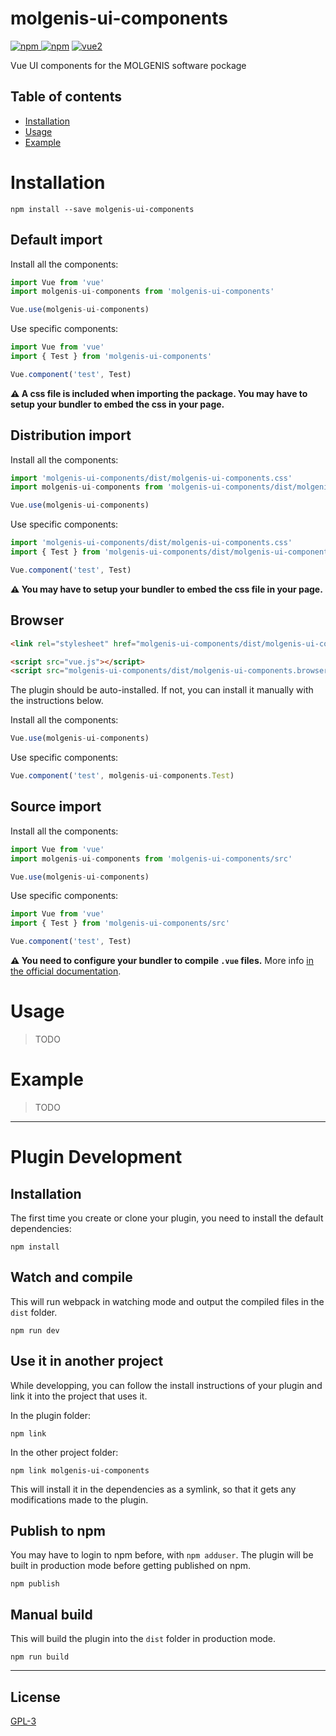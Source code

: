 # molgenis-ui-components

[![npm](https://img.shields.io/npm/v/molgenis-ui-components.svg) ![npm](https://img.shields.io/npm/dm/molgenis-ui-components.svg)](https://www.npmjs.com/package/molgenis-ui-components)
[![vue2](https://img.shields.io/badge/vue-2.x-brightgreen.svg)](https://vuejs.org/)

Vue UI components for the MOLGENIS software pockage

## Table of contents

- [Installation](#installation)
- [Usage](#usage)
- [Example](#example)

# Installation

```
npm install --save molgenis-ui-components
```

## Default import

Install all the components:

```javascript
import Vue from 'vue'
import molgenis-ui-components from 'molgenis-ui-components'

Vue.use(molgenis-ui-components)
```

Use specific components:

```javascript
import Vue from 'vue'
import { Test } from 'molgenis-ui-components'

Vue.component('test', Test)
```

**⚠️ A css file is included when importing the package. You may have to setup your bundler to embed the css in your page.**

## Distribution import

Install all the components:

```javascript
import 'molgenis-ui-components/dist/molgenis-ui-components.css'
import molgenis-ui-components from 'molgenis-ui-components/dist/molgenis-ui-components.common'

Vue.use(molgenis-ui-components)
```

Use specific components:

```javascript
import 'molgenis-ui-components/dist/molgenis-ui-components.css'
import { Test } from 'molgenis-ui-components/dist/molgenis-ui-components.common'

Vue.component('test', Test)
```

**⚠️ You may have to setup your bundler to embed the css file in your page.**

## Browser

```html
<link rel="stylesheet" href="molgenis-ui-components/dist/molgenis-ui-components.css"/>

<script src="vue.js"></script>
<script src="molgenis-ui-components/dist/molgenis-ui-components.browser.js"></script>
```

The plugin should be auto-installed. If not, you can install it manually with the instructions below.

Install all the components:

```javascript
Vue.use(molgenis-ui-components)
```

Use specific components:

```javascript
Vue.component('test', molgenis-ui-components.Test)
```

## Source import

Install all the components:

```javascript
import Vue from 'vue'
import molgenis-ui-components from 'molgenis-ui-components/src'

Vue.use(molgenis-ui-components)
```

Use specific components:

```javascript
import Vue from 'vue'
import { Test } from 'molgenis-ui-components/src'

Vue.component('test', Test)
```

**⚠️ You need to configure your bundler to compile `.vue` files.** More info [in the official documentation](https://vuejs.org/v2/guide/single-file-components.html).

# Usage

> TODO

# Example

> TODO

---

# Plugin Development

## Installation

The first time you create or clone your plugin, you need to install the default dependencies:

```
npm install
```

## Watch and compile

This will run webpack in watching mode and output the compiled files in the `dist` folder.

```
npm run dev
```

## Use it in another project

While developping, you can follow the install instructions of your plugin and link it into the project that uses it.

In the plugin folder:

```
npm link
```

In the other project folder:

```
npm link molgenis-ui-components
```

This will install it in the dependencies as a symlink, so that it gets any modifications made to the plugin.

## Publish to npm

You may have to login to npm before, with `npm adduser`. The plugin will be built in production mode before getting published on npm.

```
npm publish
```

## Manual build

This will build the plugin into the `dist` folder in production mode.

```
npm run build
```

---

## License

[GPL-3](https://opensource.org/licenses/gpl-3.0.html)
